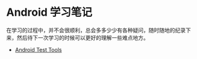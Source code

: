 # Android 学习笔记

在学习的过程中，并不会很顺利，总会多多少少有各种疑问，随时随地的纪录下来，然后待下一次学习的时候可以更好的理解一些难点地方。

* [Android Test Tools](study/android_test.md)
